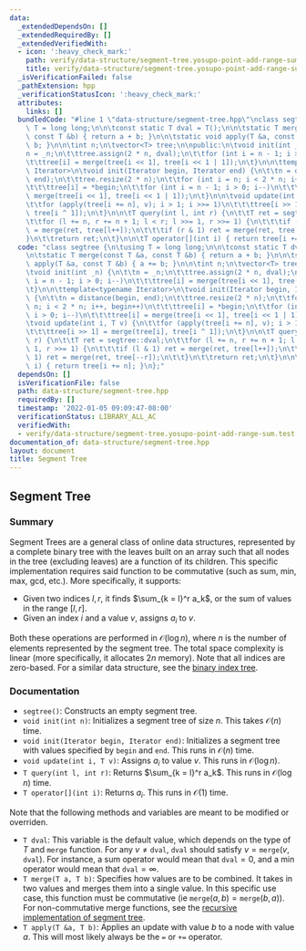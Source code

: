 ```yaml
---
data:
  _extendedDependsOn: []
  _extendedRequiredBy: []
  _extendedVerifiedWith:
  - icon: ':heavy_check_mark:'
    path: verify/data-structure/segment-tree.yosupo-point-add-range-sum.test.cpp
    title: verify/data-structure/segment-tree.yosupo-point-add-range-sum.test.cpp
  _isVerificationFailed: false
  _pathExtension: hpp
  _verificationStatusIcon: ':heavy_check_mark:'
  attributes:
    links: []
  bundledCode: "#line 1 \"data-structure/segment-tree.hpp\"\nclass segtree {\n\tusing\
    \ T = long long;\n\n\tconst static T dval = T();\n\n\tstatic T merge(const T &a,\
    \ const T &b) { return a + b; }\n\n\tstatic void apply(T &a, const T &b) { a +=\
    \ b; }\n\n\tint n;\n\tvector<T> tree;\n\npublic:\n\tvoid init(int _n) {\n\t\t\
    n = _n;\n\t\ttree.assign(2 * n, dval);\n\t\tfor (int i = n - 1; i > 0; i--)\n\t\
    \t\ttree[i] = merge(tree[i << 1], tree[i << 1 | 1]);\n\t}\n\n\ttemplate<typename\
    \ Iterator>\n\tvoid init(Iterator begin, Iterator end) {\n\t\tn = distance(begin,\
    \ end);\n\t\ttree.resize(2 * n);\n\t\tfor (int i = n; i < 2 * n; i++, begin++)\n\
    \t\t\ttree[i] = *begin;\n\t\tfor (int i = n - 1; i > 0; i--)\n\t\t\ttree[i] =\
    \ merge(tree[i << 1], tree[i << 1 | 1]);\n\t}\n\n\tvoid update(int i, T v) {\n\
    \t\tfor (apply(tree[i += n], v); i > 1; i >>= 1)\n\t\t\ttree[i >> 1] = merge(tree[i],\
    \ tree[i ^ 1]);\n\t}\n\n\tT query(int l, int r) {\n\t\tT ret = segtree::dval;\n\
    \t\tfor (l += n, r += n + 1; l < r; l >>= 1, r >>= 1) {\n\t\t\tif (l & 1) ret\
    \ = merge(ret, tree[l++]);\n\t\t\tif (r & 1) ret = merge(ret, tree[--r]);\n\t\t\
    }\n\t\treturn ret;\n\t}\n\n\tT operator[](int i) { return tree[i += n]; }\n};\n"
  code: "class segtree {\n\tusing T = long long;\n\n\tconst static T dval = T();\n\
    \n\tstatic T merge(const T &a, const T &b) { return a + b; }\n\n\tstatic void\
    \ apply(T &a, const T &b) { a += b; }\n\n\tint n;\n\tvector<T> tree;\n\npublic:\n\
    \tvoid init(int _n) {\n\t\tn = _n;\n\t\ttree.assign(2 * n, dval);\n\t\tfor (int\
    \ i = n - 1; i > 0; i--)\n\t\t\ttree[i] = merge(tree[i << 1], tree[i << 1 | 1]);\n\
    \t}\n\n\ttemplate<typename Iterator>\n\tvoid init(Iterator begin, Iterator end)\
    \ {\n\t\tn = distance(begin, end);\n\t\ttree.resize(2 * n);\n\t\tfor (int i =\
    \ n; i < 2 * n; i++, begin++)\n\t\t\ttree[i] = *begin;\n\t\tfor (int i = n - 1;\
    \ i > 0; i--)\n\t\t\ttree[i] = merge(tree[i << 1], tree[i << 1 | 1]);\n\t}\n\n\
    \tvoid update(int i, T v) {\n\t\tfor (apply(tree[i += n], v); i > 1; i >>= 1)\n\
    \t\t\ttree[i >> 1] = merge(tree[i], tree[i ^ 1]);\n\t}\n\n\tT query(int l, int\
    \ r) {\n\t\tT ret = segtree::dval;\n\t\tfor (l += n, r += n + 1; l < r; l >>=\
    \ 1, r >>= 1) {\n\t\t\tif (l & 1) ret = merge(ret, tree[l++]);\n\t\t\tif (r &\
    \ 1) ret = merge(ret, tree[--r]);\n\t\t}\n\t\treturn ret;\n\t}\n\n\tT operator[](int\
    \ i) { return tree[i += n]; }\n};"
  dependsOn: []
  isVerificationFile: false
  path: data-structure/segment-tree.hpp
  requiredBy: []
  timestamp: '2022-01-05 09:09:47-08:00'
  verificationStatus: LIBRARY_ALL_AC
  verifiedWith:
  - verify/data-structure/segment-tree.yosupo-point-add-range-sum.test.cpp
documentation_of: data-structure/segment-tree.hpp
layout: document
title: Segment Tree
---
```


## Segment Tree

### Summary

Segment Trees are a general class of online data structures, represented by a complete binary tree with the leaves built on an array such that all nodes in the tree (excluding leaves) are a function of its children. This specific implementation requires said function to be commutative (such as sum, min, max, gcd, etc.). More specifically, it supports:
- Given two indices $l, r$, it finds $\sum_{k = l}^r a_k$, or the sum of values in the range $[l, r]$.
- Given an index $i$ and a value $v$, assigns $a_i$ to $v$. 

Both these operations are performed in $\mathcal{O}(\log n)$, where $n$ is the number of elements represented by the segment tree. The total space complexity is linear (more specifically, it allocates $2n$ memory). Note that all indices are zero-based. For a similar data structure, see the [binary index tree](https://dutinmeow.github.io/library/data-structure/binary-index-tree.hpp). 

### Documentation

- `segtree()`: Constructs an empty segment tree.
- `void init(int n)`: Initializes a segment tree of size $n$. This takes $\mathcal{O}(n)$ time.
- `void init(Iterator begin, Iterator end)`: Initializes a segment tree with values specified by $\texttt{begin}$ and $\texttt{end}$. This runs in $\mathcal{O}(n)$ time.
- `void update(int i, T v)`: Assigns $a_i$ to value $v$. This runs in $\mathcal{O}(\log n)$. 
- `T query(int l, int r)`: Returns $\sum_{k = l}^r a_k$. This runs in $\mathcal{O}(\log n)$ time.
- `T operator[](int i)`: Returns $a_i$. This runs in $\mathcal{O}(1)$ time.

Note that the following methods and variables are meant to be modified or overriden. 
- `T dval`: This variable is the default value, which depends on the type of $T$ and $\texttt{merge}$ function. For any $v \neq \texttt{dval}$, $\texttt{dval}$ should satisfy $v = \texttt{merge}(v, \texttt{dval})$. For instance, a sum operator would mean that $\texttt{dval} = 0$, and a min operator would mean that $\texttt{dval} = \infty$. 
- `T merge(T a, T b)`: Specifies how values are to be combined. It takes in two values and merges them into a single value. In this specific use case, this function must be commutative (ie $\texttt{merge}(a, b) = \texttt{merge}(b, a)$). For non-commutative merge functions, see the [recursive implementation of segment tree](https://dutinmeow.github.io/library/data-structure/recursive-segment-tree.hpp). 
- `T apply(T &a, T b)`: Applies an update with value $b$ to a node with value $a$. This will most likely always be the `=` or `+=` operator. 

